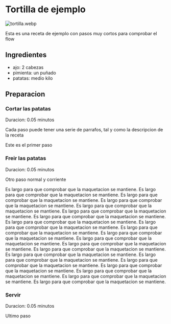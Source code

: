 # Tortilla de ejemplo

![tortilla.webp](https://upload.wikimedia.org/wikipedia/commons/8/81/Tortilla_de_papas_%28estilo_argentino%29.jpg)

Esta es una receta de ejemplo con pasos muy cortos para comprobar el flow

## Ingredientes

* ajo: 2 cabezas
* pimienta: un puñado
* patatas: medio kilo

## Preparacion

### Cortar las patatas

Duracion: 0.05 minutos

Cada paso puede tener una serie de parrafos, tal y como la descripcion de la receta

Este es el primer paso

### Freir las patatas

Duracion: 0.05 minutos

Otro paso normal y corriente

Es largo para que comprobar que la maquetacion se mantiene. 
Es largo para que comprobar que la maquetacion se mantiene. 
Es largo para que comprobar que la maquetacion se mantiene. 
Es largo para que comprobar que la maquetacion se mantiene. 
Es largo para que comprobar que la maquetacion se mantiene. 
Es largo para que comprobar que la maquetacion se mantiene. 
Es largo para que comprobar que la maquetacion se mantiene. 
Es largo para que comprobar que la maquetacion se mantiene. 
Es largo para que comprobar que la maquetacion se mantiene. 
Es largo para que comprobar que la maquetacion se mantiene. 
Es largo para que comprobar que la maquetacion se mantiene. 
Es largo para que comprobar que la maquetacion se mantiene. 
Es largo para que comprobar que la maquetacion se mantiene. 
Es largo para que comprobar que la maquetacion se mantiene. 
Es largo para que comprobar que la maquetacion se mantiene. 
Es largo para que comprobar que la maquetacion se mantiene. 
Es largo para que comprobar que la maquetacion se mantiene. 
Es largo para que comprobar que la maquetacion se mantiene. 
Es largo para que comprobar que la maquetacion se mantiene. 
Es largo para que comprobar que la maquetacion se mantiene. 
Es largo para que comprobar que la maquetacion se mantiene. 

### Servir

Duracion: 0.05 minutos

Ultimo paso
